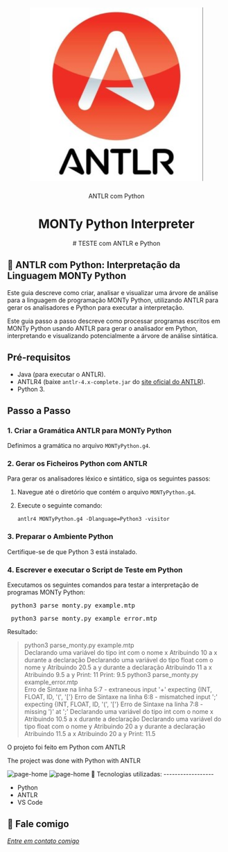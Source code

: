 <h1 align="center">
    <img width="400" src="antlr.png" />
</h1>

<p align="center">
ANTLR com Python
</p>

<h1 align="center">
MONTy Python Interpreter
</h1>

<p align="center">
# TESTE com ANTLR e Python
</p>

📌 ANTLR com Python: Interpretação da Linguagem MONTy Python
------------------
Este guia descreve como criar, analisar e visualizar uma árvore de análise para a linguagem de programação MONTy Python, utilizando ANTLR para gerar os analisadores e Python para executar a interpretação.

Este guia passo a passo descreve como processar programas escritos em MONTy Python usando ANTLR para gerar o analisador em Python, interpretando e visualizando potencialmente a árvore de análise sintática.

## Pré-requisitos

- Java (para executar o ANTLR).
- ANTLR4 (baixe `antlr-4.x-complete.jar` do [site oficial do ANTLR](https://www.antlr.org/)).
- Python 3.

## Passo a Passo

### 1. Criar a Gramática ANTLR para MONTy Python

Definimos a gramática no arquivo `MONTyPython.g4`.

### 2. Gerar os Ficheiros Python com ANTLR

Para gerar os analisadores léxico e sintático, siga os seguintes passos:

1. Navegue até o diretório que contém o arquivo `MONTyPython.g4`.
2. Execute o seguinte comando:

   ```shell
   antlr4 MONTyPython.g4 -Dlanguage=Python3 -visitor

### 3. Preparar o Ambiente Python

Certifique-se de que Python 3 está instalado.

### 4. Escrever e executar o Script de Teste em Python

Executamos os seguintes comandos para testar a interpretação de programas MONTy Python:

<pre> python3 parse_monty.py example.mtp </pre>
<pre> python3 parse_monty.py example_error.mtp </pre>

Resultado: 
> python3 parse_monty.py example.mtp               
Declarando uma variável do tipo int com o nome x
Atribuindo 10 a x durante a declaração
Declarando uma variável do tipo float com o nome y
Atribuindo 20.5 a y durante a declaração
Atribuindo 11 a x
Atribuindo 9.5 a y
Print: 11
Print: 9.5
> python3 parse_monty.py example_error.mtp         
Erro de Sintaxe na linha 5:7 - extraneous input '+' expecting {INT, FLOAT, ID, '(', '['}
Erro de Sintaxe na linha 6:8 - mismatched input ';' expecting {INT, FLOAT, ID, '(', '['}
Erro de Sintaxe na linha 7:8 - missing ')' at ';'
Declarando uma variável do tipo int com o nome x
Atribuindo 10.5 a x durante a declaração
Declarando uma variável do tipo float com o nome y
Atribuindo 20 a y durante a declaração
Atribuindo 11.5 a x
Atribuindo 20 a y
Print: 11.5

O projeto foi feito em Python com ANTLR


The project was done with Python with ANTLR


<img src="print.png" alt="page-home">

<img src="print2.png" alt="page-home">
🔧 Tecnologias utilizadas:
------------------

- Python
- ANTLR 
- VS Code

💬 Fale comigo
------------------
[*Entre em contato comigo*](https://www.linkedin.com/in/ivo-baptista-3712144/)
